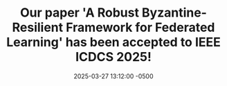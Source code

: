 ---
title: "Our paper 'A Robust Byzantine-Resilient Framework for Federated Learning' has been accepted to IEEE ICDCS 2025!"
date: 2025-03-27 13:12:00 -0500
---